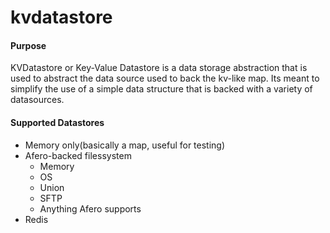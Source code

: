 # kvdatastore
#### Purpose

KVDatastore or Key-Value Datastore is a data storage abstraction that is used to abstract the data source used to back the 
kv-like map. Its meant to simplify the use of a simple data structure that is backed with a variety of datasources.

#### Supported Datastores
* Memory only(basically a map, useful for testing)
* Afero-backed filessystem
  * Memory
  * OS
  * Union
  * SFTP
  * Anything Afero supports
* Redis

